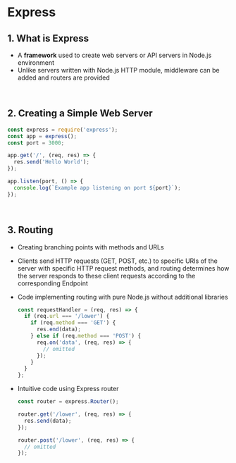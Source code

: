# Express

## 1. What is Express

- A **framework** used to create web servers or API servers in Node.js environment
- Unlike servers written with Node.js HTTP module, middleware can be added and routers are provided

<br/>

## 2. Creating a Simple Web Server

```javascript
const express = require('express');
const app = express();
const port = 3000;

app.get('/', (req, res) => {
  res.send('Hello World');
});

app.listen(port, () => {
  console.log(`Example app listening on port ${port}`);
});
```

<br/>

## 3. Routing

- Creating branching points with methods and URLs
- Clients send HTTP requests (GET, POST, etc.) to specific URIs of the server with specific HTTP request methods, and routing determines how the server responds to these client requests according to the corresponding Endpoint
- Code implementing routing with pure Node.js without additional libraries

  ```javascript
  const requestHandler = (req, res) => {
    if (req.url === '/lower') {
      if (req.method === 'GET') {
        res.end(data);
      } else if (req.method === 'POST') {
        req.on('data', (req, res) => {
          // omitted
        });
      }
    }
  };
  ```

- Intuitive code using Express router

  ```javascript
  const router = express.Router();

  router.get('/lower', (req, res) => {
    res.send(data);
  });

  router.post('/lower', (req, res) => {
    // omitted
  });
  ```
